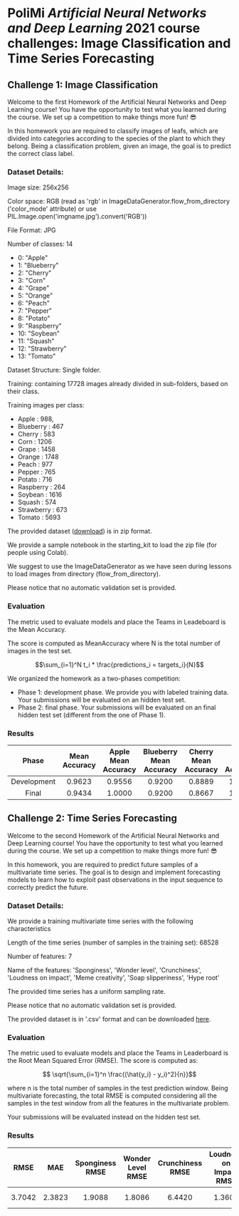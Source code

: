 # PoliMi ***Artificial Neural Networks and Deep Learning*** 2021 course challenges: Image Classification and Time Series Forecasting

## Challenge 1: Image Classification

Welcome to the first Homework of the Artificial Neural Networks and Deep Learning course! You have the opportunity to test what you learned during the course. We set up a competition to make things more fun! 😎

In this homework you are required to classify images of leafs, which are divided into categories according to the species of the plant to which they belong. Being a classification problem, given an image, the goal is to predict the correct class label.

### Dataset Details:
Image size: 256x256

Color space: RGB (read as 'rgb' in ImageDataGenerator.flow_from_directory ('color_mode' attribute) or use PIL.Image.open('imgname.jpg').convert('RGB'))

File Format: JPG

Number of classes: 14
- 0: "Apple"
- 1: "Blueberry"
- 2: "Cherry"
- 3: "Corn"
- 4: "Grape"
- 5: "Orange"
- 6: "Peach"
- 7: "Pepper"
- 8: "Potato"
- 9: "Raspberry"
- 10: "Soybean"
- 11: "Squash"
- 12: "Strawberry"
- 13: "Tomato"

Dataset Structure: Single folder.

Training: containing 17728 images already divided in sub-folders, based on their class.

Training images per class:
- Apple : 988, 
- Blueberry : 467
- Cherry : 583
- Corn : 1206
- Grape : 1458
- Orange : 1748
- Peach : 977
- Pepper : 765
- Potato : 716
- Raspberry : 264
- Soybean : 1616
- Squash : 574
- Strawberry : 673
- Tomato : 5693

The provided dataset ([download](https://drive.google.com/file/d/11iZ3AZ1OrUU4TimBlFVneV0e7-_HrWgu/view?usp=sharing)) is in zip format. 

We provide a sample notebook in the starting_kit to load the zip file (for people using Colab).

We suggest to use the ImageDataGenerator as we have seen during lessons to load images from directory (flow_from_directory).

Please notice that no automatic validation set is provided.

### Evaluation
The metric used to evaluate models and place the Teams in Leadeboard is the Mean Accuracy. 

The score is computed as MeanAccuracy where N is the total number of images in the test set.

$$\sum_{i=1}^N t_i * \frac{predictions_i = targets_i}{N}$$

We organized the homework as a two-phases competition:

- Phase 1: development phase. We provide you with labeled training data. Your submissions will be evaluated on an hidden test set. 
- Phase 2: final phase. Your submissions will be evaluated on an final hidden test set (different from the one of Phase 1).


### Results
 Phase| Mean Accuracy| Apple Mean Accuracy| Blueberry Mean Accuracy| Cherry Mean Accuracy| Corn Mean Accuracy| Grape Mean Accuracy| Orange Mean Accuracy| Peach Mean Accuracy| Pepper Mean Accuracy| Potato Mean Accuracy| Raspberry Mean Accuracy| Soybean Mean Accuracy| Squash Mean Accuracy| Strawberry Mean Accuracy| Tomato Mean Accuracy| Healthy Mean Accuracy| Unhealthy Mean Accuracy| Wild Mean Accuracy|
|:-:|:-:|:-:|:-:|:-:|:-:|:-:|:-:|:-:|:-:|:-:|:-:|:-:|:-:|:-:|:-:|:-:|:-:|:-:|
Development| 0.9623 | 0.9556 | 0.9200 | 0.8889 | 1.0000 | 0.9778 | 0.9600 | 1.0000 | 0.9556 | 0.9778 | 1.0000 | 0.9200 | 0.9200 | 0.9778 | 0.9778 | 0.9964 | 1.0000 | 0.7286 |
Final| 0.9434 | 1.0000 | 0.9200 | 0.8667 | 1.0000 | 1.0000 | 0.8800 | 0.9333 | 0.9556 | 0.9333 | 1.0000 | 0.8000 | 0.8400 | 0.9556 | 1.0000 | 0.9893 | 0.9889 | 0.6429 |

## Challenge 2: Time Series Forecasting

Welcome to the second Homework of the Artificial Neural Networks and Deep Learning course! You have the opportunity to test what you learned during the course. We set up a competition to make things more fun! 😎

In this homework, you are required to predict future samples of a multivariate time series. The goal is to design and implement forecasting models to learn how to exploit past observations in the input sequence to correctly predict the future. 


### Dataset Details:
We provide a training multivariate time series with the following characteristics

Length of the time series (number of samples in the training set):  68528

Number of features: 7

Name of the features: 'Sponginess', 'Wonder level', 'Crunchiness', 'Loudness on impact', 'Meme creativity', 'Soap slipperiness', 'Hype root'

The provided time series has a uniform sampling rate.

Please notice that no automatic validation set is provided.

The provided dataset is in '.csv' format and can be downloaded [here](https://drive.google.com/drive/folders/14YIaBj7Hm9wjqc8notvB0gW4V8PHO8mR?usp=sharing).

 ### Evaluation
 The metric used to evaluate models and place the Teams in Leaderboard is the Root Mean Squared Error (RMSE). The score is computed as:

$$ \sqrt{\sum_{i=1}^n \frac{(\hat{y_i} - y_i)^2}{n}}$$

where n is the total number of samples in the test prediction window. Being multivariate forecasting, the total RMSE is computed considering all the samples in the test window from all the features in the multivariate problem.

Your submissions will be evaluated instead on the hidden test set.

### Results
 RMSE  | MAE  | Sponginess RMSE  | Wonder Level RMSE | Crunchiness RMSE | Loudness on Impact RMSE | Meme Creativity RMSE | Soap Slipperiness RMSE | Hype Root RMSE | First Quarter RMSE | Second Quarter RMSE | Third Quarter RMSE | Fourth Quarter RMSE |
 |:-:|:-:|:-:|:-:|:-:|:-:|:-:|:-:|:-:|:-:|:-:|:-:|:-:|
 3.7042 | 2.3823  | 1.9088  | 1.8086  | 6.4420  | 1.3604  | 0.7890  | 2.6788 | 6.1630 | 3.7786  | 3.5216  | 3.8056  | not used  | 

